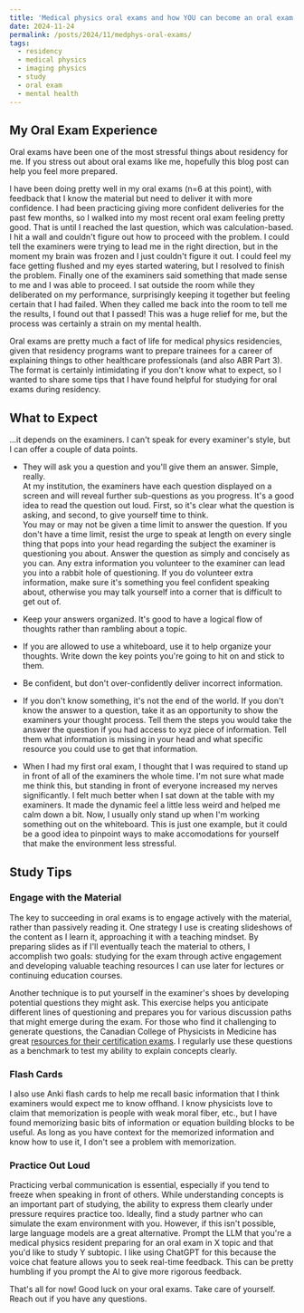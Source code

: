 ```yaml
---
title: 'Medical physics oral exams and how YOU can become an oral exam master!'
date: 2024-11-24
permalink: /posts/2024/11/medphys-oral-exams/
tags:
  - residency
  - medical physics
  - imaging physics
  - study
  - oral exam
  - mental health
---
```

## My Oral Exam Experience  
Oral exams have been one of the most stressful things about residency for me. If you stress out about oral exams like me, hopefully this blog post can help you feel more prepared.  

I have been doing pretty well in my oral exams (n=6 at this point), with feedback that I know the material but need to deliver it with more confidence. I had been practicing giving more confident deliveries for the past few months, so I walked into my most recent oral exam feeling pretty good. That is until I reached the last question, which was calculation-based. I hit a wall and couldn't figure out how to proceed with the problem. I could tell the examiners were trying to lead me in the right direction, but in the moment my brain was frozen and I just couldn't figure it out. I could feel my face getting flushed and my eyes started watering, but I resolved to finish the problem. Finally one of the examiners said something that made sense to me and I was able to proceed. I sat outside the room while they deliberated on my performance, surprisingly keeping it together but feeling certain that I had failed. When they called me back into the room to tell me the results, I found out that I passed! This was a huge relief for me, but the process was certainly a strain on my mental health.

Oral exams are pretty much a fact of life for medical physics residencies, given that residency programs want to prepare trainees for a career of explaining things to other healthcare professionals (and also ABR Part 3). The format is certainly intimidating if you don't know what to expect, so I wanted to share some tips that I have found helpful for studying for oral exams during residency.

## What to Expect
...it depends on the examiners. I can't speak for every examiner's style, but I can offer a couple of data points.   

 * They will ask you a question and you'll give them an answer.
 Simple, really.  
 At my institution, the examiners have each question displayed on a screen and will reveal further sub-questions as you progress. It's a good idea to read the question out loud. First, so it's clear what the question is asking, and second, to give yourself time to think.  
 You may or may not be given a time limit to answer the question. If you don't have a time limit, resist the urge to speak at length on every single thing that pops into your head regarding the subject the examiner is questioning you about. Answer the question as simply and concisely as you can. Any extra information you volunteer to the examiner can lead you into a rabbit hole of questioning. If you do volunteer extra information, make sure it's something you feel confident speaking about, otherwise you may talk yourself into a corner that is difficult to get out of. 
  * Keep your answers organized. It's good to have a logical flow of thoughts rather than rambling about a topic. 
  * If you are allowed to use a whiteboard, use it to help organize your thoughts. Write down the key points you're going to hit on and stick to them. 
  * Be confident, but don't over-confidently deliver incorrect information.

* If you don't know something, it's not the end of the world. 
If you don't know the answer to a question, take it as an opportunity to show the examiners your thought process. Tell them the steps you would take the answer the question if you had access to xyz piece of information. Tell them what information is missing in your head and what specific resource you could use to get that information. 

* When I had my first oral exam, I thought that I was required to stand up in front of all of the examiners the whole time. I'm not sure what made me think this, but standing in front of everyone increased my nerves significantly. I felt much better when I sat down at the table with my examiners. It made the dynamic feel a little less weird and helped me calm down a bit. Now, I usually only stand up when I'm working something out on the whiteboard. This is just one example, but it could be a good idea to pinpoint ways to make accomodations for yourself that make the environment less stressful. 

## Study Tips

### Engage with the Material
The key to succeeding in oral exams is to engage actively with the material, rather than passively reading it. One strategy I use is creating slideshows of the content as I learn it, approaching it with a teaching mindset. By preparing slides as if I'll eventually teach the material to others, I accomplish two goals: studying for the exam through active engagement and developing valuable teaching resources I can use later for lectures or continuing education courses.

Another technique is to put yourself in the examiner's shoes by developing potential questions they might ask. This exercise helps you anticipate different lines of questioning and prepares you for various discussion paths that might emerge during the exam. For those who find it challenging to generate questions, the Canadian College of Physicists in Medicine has great [resources for their certification exams](https://ccpm.ca/ccpm-english/main/certification/exam-content.html). I regularly use these questions as a benchmark to test my ability to explain concepts clearly.

### Flash Cards
I also use Anki flash cards to help me recall basic information that I think examiners would expect me to know offhand. I know physicists love to claim that memorization is people with weak moral fiber, etc., but I have found memorizing basic bits of information or equation building blocks to be useful. As long as you have context for the memorized information and know how to use it, I don't see a problem with memorization.

### Practice Out Loud
Practicing verbal communication is essential, especially if you tend to freeze when speaking in front of others. While understanding concepts is an important part of studying, the ability to express them clearly under pressure requires practice too.
Ideally, find a study partner who can simulate the exam environment with you. However, if this isn't possible, large language models are a great alternative. Prompt the LLM that you're a medical physics resident preparing for an oral exam in X topic and that you'd like to study Y subtopic. I like using ChatGPT for this because the voice chat feature allows you to seek real-time feedback. This can be pretty humbling if you prompt the AI to give more rigorous feedback. 

That's all for now! Good luck on your oral exams. Take care of yourself. Reach out if you have any questions. 
